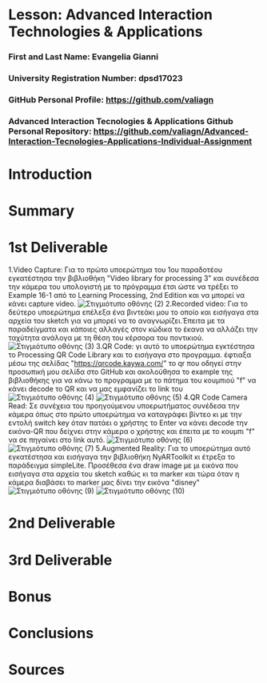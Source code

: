 # Lesson: Advanced Interaction Technologies & Applications

### First and Last Name: Evangelia Gianni
### University Registration Number: dpsd17023
### GitHub Personal Profile: https://github.com/valiagn
### Advanced Interaction Tecnologies & Applications Github Personal Repository: https://github.com/valiagn/Advanced-Interaction-Tecnologies-Applications-Individual-Assignment

# Introduction

# Summary


# 1st Deliverable

1.Video Capture: Για το πρώτο υποερώτημα του 1ου παραδοτέου εγκατέστησα την βιβλιοθήκη "Video library for processing 3" και συνέδεσα την κάμερα του υπολογιστή με το πρόγραμμα έτσι ώστε να τρέξει το Example 16-1 από το Learning Processing, 2nd Edition και να μπορεί να κάνει capture video.
![Στιγμιότυπο οθόνης (2)](https://user-images.githubusercontent.com/93785609/199462627-78ec42a7-ea60-4ad4-b2fb-81fd6fe05320.png)
2.Recorded video: Για το δεύτερο υποερώτημα επέλεξα ένα βιντεάκι μου το οποίο και εισήγαγα στα αρχεία του sketch για να μπορεί να το αναγνωρίζει.Έπειτα με τα παραδείγματα και κάποιες αλλαγές στον κώδικα το έκανα να αλλάζει την ταχύτητα ανάλογα με τη θέση του κέρσορα του ποντικιού.
![Στιγμιότυπο οθόνης (3)](https://user-images.githubusercontent.com/93785609/199462679-026c1389-2192-4865-bef0-f4bef08ec818.png)
3.QR Code: γι αυτό το υποερώτημα εγκτέστησα το Processing QR Code Library και το εισήγαγα στο προγραμμα. έφτιαξα μέσω της σελίδας "https://qrcode.kaywa.com/" το qr που οδηγεί στην προσωπική μου σελίδα στο GitHub και ακολούθησα το example της βιβλιοθήκης για να κάνω το προγραμμα με το πάτημα του κουμπιού "f" να κάνει decode το QR και να μας εμφανίζει το link του
![Στιγμιότυπο οθόνης (4)](https://user-images.githubusercontent.com/93785609/199462720-862edc7b-0950-49d3-a7db-17328bfe8dd4.png)
![Στιγμιότυπο οθόνης (5)](https://user-images.githubusercontent.com/93785609/199462744-29159359-ae60-4e87-be6f-526f1efcd679.png)
4.QR Code Camera Read: Σε συνέχεια του προηγούμενου υποερωτήματος συνέδεσα την κάμερα όπως στο πρώτο υποερώτημα να καταγράφει βίντεο κι με την εντολή switch key όταν πατάει ο χρήστης το Enter να κάνει decode την εικόνα-QR που δείχνει στην κάμερα ο χρήστης και έπειτα με το κουμπι "f" να σε πηγαίνει στο link αυτό.
![Στιγμιότυπο οθόνης (6)](https://user-images.githubusercontent.com/93785609/199462866-0a8fe60b-5364-4808-8deb-d5668dd098d0.png)
![Στιγμιότυπο οθόνης (7)](https://user-images.githubusercontent.com/93785609/199462897-6dbc7490-7a10-496b-a2de-89e2401f318f.png)
5.Augmented Reality: Για το υποερώτημα αυτό εγκατέστησα και εισήγαγα την βιβλιοθήκη ΝyARToolkit κι έτρεξα το παράδειγμα simpleLite. Προσέθεσα ένα draw image με μι εικόνα που εισήγαγα στα αρχεία του sketch καθώς κι τα marker και τώρα όταν η κάμερα διαβάσει το marker μας δίνει την εικόνα "disney"
![Στιγμιότυπο οθόνης (9)](https://user-images.githubusercontent.com/93785609/199462948-be2ee821-ddd6-4131-a48f-e9048e7ff8b6.png)
![Στιγμιότυπο οθόνης (10)](https://user-images.githubusercontent.com/93785609/199462973-36b48802-7cd6-4f79-a82c-3f472107b27f.png)
# 2nd Deliverable


# 3rd Deliverable 


# Bonus 


# Conclusions


# Sources
